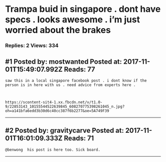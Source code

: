 # Trampa buid in singapore . dont have specs . looks awesome . i&rsquo;m just worried about the brakes

### Replies: 2 Views: 334

## \#1 Posted by: mostwanted Posted at: 2017-11-01T15:49:07.992Z Reads: 77

```
saw this in a local singapore facebook post . i dont know if the person is in here with us . need advice from experts here .



https://scontent-sit4-1.xx.fbcdn.net/v/t1.0-9/22853143_10155544522639845_608270775398261045_n.jpg?oh=a141bfa6edd3b30d6c40cc387f6b2277&oe=5A749F39
```

---
## \#2 Posted by: gravitycarve Posted at: 2017-11-01T16:01:09.333Z Reads: 71

```
@benwong  his post is here too. Sick board.
```

---
